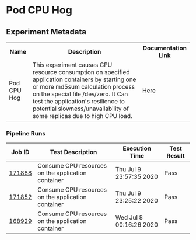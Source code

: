 # Pod CPU Hog

## Experiment Metadata

<table>
<tr>
<th> Name </th>
<th> Description </th>
<th> Documentation Link </th>
</tr>
<tr>
 <td> Pod CPU Hog </td>
 <td> This experiment causes CPU resource consumption on specified application containers by starting one or more md5sum calculation process on the special file /dev/zero. It Can test the application's resilience to potential slowness/unavailability of some replicas due to high CPU load.</td>
 <td>  <a href="https://docs.litmuschaos.io/docs/pod-cpu-hog/"> Here </a> </td>
 </tr>
 </table>

 ### Pipeline Runs

 
| Job ID |   Test Description         | Execution Time |Test Result   |
 |---------|---------------------------| --------------|--------|
|     <a href= "https://gitlab.mayadata.io/litmuschaos/litmus-e2e/-/jobs/171888">171888</a>           |  Consume CPU resources on the application container           | Thu Jul  9 23:57:35 2020  | Pass |
|     <a href= "https://gitlab.mayadata.io/litmuschaos/litmus-e2e/-/jobs/171852">171852</a>           |  Consume CPU resources on the application container           | Thu Jul  9 23:25:22 2020  | Pass |
 |    <a href= "https://gitlab.mayadata.io/litmuschaos/litmus-e2e/-/jobs/168929">168929</a>   |  Consume CPU resources on the application container           |  Wed Jul  8 00:16:26 2020     |Pass  |
